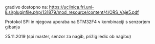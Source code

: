 gradivo dostopno na:
https://ucilnica.fri.uni-lj.si/pluginfile.php/131879/mod_resource/content/4/ORS_Vaje5.pdf

Protokol SPI in njegova uporaba na STM32F4 v kombinaciji s senzorjem gibanja

25.11.2019
(spi master, senzor za nagib,  prižig ledic ob nagibu)
